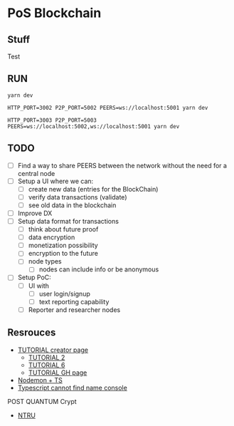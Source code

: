 # PoS Blockchain

## Stuff

Test

## RUN

`yarn dev`

`HTTP_PORT=3002 P2P_PORT=5002 PEERS=ws://localhost:5001 yarn dev`

`HTTP_PORT=3003 P2P_PORT=5003 PEERS=ws://localhost:5002,ws://localhost:5001 yarn dev`

## TODO

- [ ] Find a way to share PEERS between the network without the need for a central node
- [ ] Setup a UI where we can:
  - [ ] create new data (entries for the BlockChain)
  - [ ] verify data transactions (validate)
  - [ ] see old data in the blockchain
- [ ] Improve DX
- [ ] Setup data format for transactions
  - [ ] think about future proof
  - [ ] data encryption
  - [ ] monetization possibility
  - [ ] encryption to the future
  - [ ] node types
    - [ ] nodes can include info or be anonymous
- [ ] Setup PoC:
  - [ ] UI with
    - [ ] user login/signup
    - [ ] text reporting capability
  - [ ] Reporter and researcher nodes

## Resrouces

- [TUTORIAL creator page](https://medium.com/@kashishkhullar)
  - [TUTORIAL 2](https://medium.com/coinmonks/implementing-proof-of-stake-part-2-748156d5c85e)
  - [TUTORIAL 6](https://medium.com/coinmonks/implementing-proof-of-stake-part-6-c811ce78ab0f)
  - [TUTORIAL GH page](https://github.com/kashishkhullar/pos-blockchain/blob/master/blockchain/blockchain.js)
- [Nodemon + TS](https://blog.logrocket.com/configuring-nodemon-with-typescript/)
- [Typescript cannot find name console](https://codingbeautydev.com/blog/typescript-cannot-find-name-console/)

POST QUANTUM Crypt

- [NTRU](https://www.npmjs.com/package/ntru)
